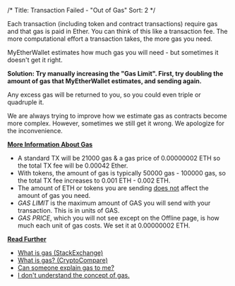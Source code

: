 /*
Title: Transaction Failed - "Out of Gas"
Sort: 2
*/

<p>Each transaction (including token and contract transactions) require gas and that gas is paid in Ether. You can think of this like a transaction fee. The more computational effort a transaction takes, the more gas you need.</p>
<p>MyEtherWallet estimates how much gas you will need - but sometimes it doesn't get it right.</p>
<p><strong>Solution:&nbsp;Try manually increasing the "Gas Limit". First, try doubling the amount of gas that MyEtherWallet estimates, and sending again. </strong></p>
<p>Any excess gas will be returned to you, so you could even triple or quadruple it.</p>
<p><span>We are always trying to improve how we estimate gas as contracts become more complex. However, sometimes we still get it wrong. We apologize for the inconvenience.&nbsp;</span></p>
<p><span style="text-decoration: underline;"><strong>More Information About Gas</strong></span></p>
<ul>
<li><span>A standard TX will be 21000 gas &amp; a gas price of 0.00000002 ETH so the total TX fee will be 0.00042 Ether. </span></li>
<li><span>With tokens, the amount of gas is typically 50000 gas - 100000 gas, so the total TX fee increases to 0.001 ETH - 0.002 ETH.</span></li>
<li>The amount of ETH or tokens you are sending <span style="text-decoration: underline;">does not</span>&nbsp;affect the amount of gas you need.</li>
<li><span><em>GAS LIMIT</em> is the maximum amount of GAS you will send with your transaction. This is in units of GAS.</span></li>
<li><span><em>GAS PRICE</em>, which you will not see except on the Offline page, is how much each unit of gas costs. We set it at&nbsp;0.00000002 ETH.</span></li>
</ul>
<div><span style="text-decoration: underline;"><strong>Read Further</strong></span></div>
<div>
<ul>
<li><a href="https://ethereum.stackexchange.com/questions/3/what-is-gas-and-transaction-fee-in-ethereum" target="_blank">What is gas&nbsp;(StackExchange)</a></li>
<li><a href="https://www.cryptocompare.com/coins/guides/what-is-the-gas-in-ethereum/" target="_blank">What is gas? (CryptoCompare)</a></li>
<li><a href="https://www.reddit.com/r/ethereum/comments/271qdz/can_someone_explain_the_concept_of_gas_in_ethereum/">Can someone explain gas to me?</a></li>
<li><a href="https://www.reddit.com/r/ethereum/comments/3fnpr1/can_someone_possibly_explain_the_concept_of/" target="_blank">I don't understand the concept of gas.<br /></a></li>
</ul>
<span style="text-decoration: underline;"><strong><br /></strong></span></div>